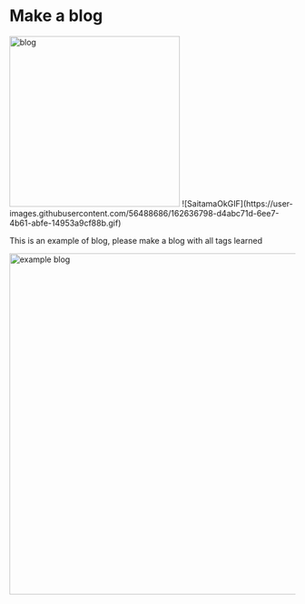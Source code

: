 # Make a blog

<img src="" alt="blog" width="300">
![SaitamaOkGIF](https://user-images.githubusercontent.com/56488686/162636798-d4abc71d-6ee7-4b61-abfe-14953a9cf88b.gif)

This is an example of blog, please make a blog with all tags learned

<img src="https://user-images.githubusercontent.com/56488686/162636801-755fc279-7184-4322-b183-cc1149e794c8.png" alt="example blog" width="600">
